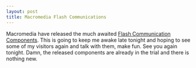 ```yaml
---
layout: post
title: Macromedia Flash Communications
---
```


Macromedia have released the much awaited [Flash Communication Components](http://www.macromedia.com/software/flashcom/download/components/). This is going to keep me awake late tonight and hoping to see some of my visitors again and talk with them, make fun. See you again tonight. Damn, the released components are already in the trial and there is nothing new.